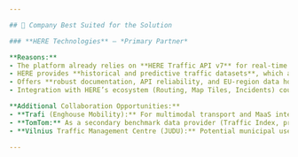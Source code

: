 ```yaml
---

## 🏢 Company Best Suited for the Solution

### **HERE Technologies** — *Primary Partner*

**Reasons:**
- The platform already relies on **HERE Traffic API v7** for real-time traffic flow and jam factor data.
- HERE provides **historical and predictive traffic datasets**, which are essential for training and benchmarking.
- Offers **robust documentation, API reliability, and EU-region data hosting**, ensuring GDPR compliance.
- Integration with HERE’s ecosystem (Routing, Map Tiles, Incidents) could extend this project toward a full **smart mobility decision system**.

**Additional Collaboration Opportunities:**
- **Trafi (Enghouse Mobility):** For multimodal transport and MaaS integration.
- **TomTom:** As a secondary benchmark data provider (Traffic Index, probe data).
- **Vilnius Traffic Management Centre (JUDU):** Potential municipal user for real-world deployment.

---
```

